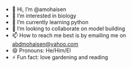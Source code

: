 - 👋 Hi, I’m @amohaisen
- 👀 I’m interested in biology
- 🌱 I’m currently learning python
- 💞️ I’m looking to collaborate on model building
- 📫 How to reach me best is by emailing me on abdmohaisen@yahoo.com
- 😄 Pronouns: He/Him/El
- ⚡ Fun fact: love gardening and reading

<!---
amohaisen/amohaisen is a ✨ special ✨ repository because its `README.md` (this file) appears on your GitHub profile.
You can click the Preview link to take a look at your changes.
--->
